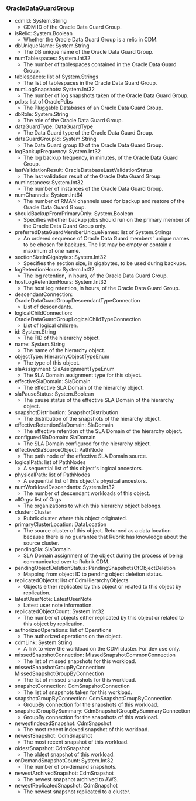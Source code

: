 ### OracleDataGuardGroup
- cdmId: System.String
  - CDM ID of the Oracle Data Guard Group.
- isRelic: System.Boolean
  - Whether the Oracle Data Guard Group is a relic in CDM.
- dbUniqueName: System.String
  - The DB unique name of the Oracle Data Guard Group.
- numTablespaces: System.Int32
  - The number of tablespaces contained in the Oracle Data Guard Group.
- tablespaces: list of System.Strings
  - The list of tablespaces in the Oracle Data Guard Group.
- numLogSnapshots: System.Int32
  - The number of log snapshots taken of the Oracle Data Guard Group.
- pdbs: list of OraclePdbs
  - The Pluggable Databases of an Oracle Data Guard Group.
- dbRole: System.String
  - The role of the Oracle Data Guard Group.
- dataGuardType: DataGuardType
  - The Data Guard type of the Oracle Data Guard Group.
- dataGuardGroupId: System.String
  - The Data Guard group ID of the Oracle Data Guard Group.
- logBackupFrequency: System.Int32
  - The log backup frequency, in minutes, of the Oracle Data Guard Group.
- lastValidationResult: OracleDatabaseLastValidationStatus
  - The last validation result of the Oracle Data Guard Group.
- numInstances: System.Int32
  - The number of instances of the Oracle Data Guard Group.
- numChannels: System.Int64
  - The number of RMAN channels used for backup and  restore of the Oracle Data Guard Group.
- shouldBackupFromPrimaryOnly: System.Boolean
  - Specifies whether backup jobs should run on the primary member of the Oracle Data Guard Group only.
- preferredDataGuardMemberUniqueNames: list of System.Strings
  - An ordered sequence of Oracle Data Guard members' unique names to be chosen for backups. The list may be empty or contain a maximum of one name.
- sectionSizeInGigabytes: System.Int32
  - Specifies the section size, in gigabytes, to be used during backups.
- logRetentionHours: System.Int32
  - The log retention, in hours, of the Oracle Data Guard Group.
- hostLogRetentionHours: System.Int32
  - The host log retention, in hours, of the Oracle Data Guard Group.
- descendantConnection: OracleDataGuardGroupDescendantTypeConnection
  - List of descendants.
- logicalChildConnection: OracleDataGuardGroupLogicalChildTypeConnection
  - List of logical children.
- id: System.String
  - The FID of the hierarchy object.
- name: System.String
  - The name of the hierarchy object.
- objectType: HierarchyObjectTypeEnum
  - The type of this object.
- slaAssignment: SlaAssignmentTypeEnum
  - The SLA Domain assignment type for this object.
- effectiveSlaDomain: SlaDomain
  - The effective SLA Domain of the hierarchy object.
- slaPauseStatus: System.Boolean
  - The pause status of the effective SLA Domain of the hierarchy object.
- snapshotDistribution: SnapshotDistribution
  - The distribution of the snapshots of the hierarchy object.
- effectiveRetentionSlaDomain: SlaDomain
  - The effective retention of the SLA Domain of the hierarchy object.
- configuredSlaDomain: SlaDomain
  - The SLA Domain configured for the hierarchy object.
- effectiveSlaSourceObject: PathNode
  - The path node of the effective SLA Domain source.
- logicalPath: list of PathNodes
  - A sequential list of this object's logical ancestors.
- physicalPath: list of PathNodes
  - A sequential list of this object's physical ancestors.
- numWorkloadDescendants: System.Int32
  - The number of descendant workloads of this object.
- allOrgs: list of Orgs
  - The organizations to which this hierarchy object belongs.
- cluster: Cluster
  - Rubrik cluster where this object originated.
- primaryClusterLocation: DataLocation
  - The source cluster of this object. Returned as a data location because there is no guarantee that Rubrik has knowledge about the source cluster.
- pendingSla: SlaDomain
  - SLA Domain assignment of the object during the process of being communicated over to Rubrik CDM.
- pendingObjectDeletionStatus: PendingSnapshotsOfObjectDeletion
  - Mapping from object ID to pending object deletion status.
- replicatedObjects: list of CdmHierarchyObjects
  - Objects either replicated by this object or related to this object by replication.
- latestUserNote: LatestUserNote
  - Latest user note information.
- replicatedObjectCount: System.Int32
  - The number of objects either replicated by this object or related to this object by replication.
- authorizedOperations: list of Operations
  - The authorized operations on the object.
- cdmLink: System.String
  - A link to view the workload on the CDM cluster. For dev use only.
- missedSnapshotConnection: MissedSnapshotCommonConnection
  - The list of missed snapshots for this workload.
- missedSnapshotGroupByConnection: MissedSnapshotGroupByConnection
  - The list of missed snapshots for this workload.
- snapshotConnection: CdmSnapshotConnection
  - The list of snapshots taken for this workload.
- snapshotGroupByConnection: CdmSnapshotGroupByConnection
  - GroupBy connection for the snapshots of this workload.
- snapshotGroupBySummary: CdmSnapshotGroupBySummaryConnection
  - GroupBy connection for the snapshots of this workload.
- newestIndexedSnapshot: CdmSnapshot
  - The most recent indexed snapshot of this workload.
- newestSnapshot: CdmSnapshot
  - The most recent snapshot of this workload.
- oldestSnapshot: CdmSnapshot
  - The oldest snapshot of this workload.
- onDemandSnapshotCount: System.Int32
  - The number of on-demand snapshots.
- newestArchivedSnapshot: CdmSnapshot
  - The newest snapshot archived to AWS.
- newestReplicatedSnapshot: CdmSnapshot
  - The newest snapshot replicated to a cluster.
